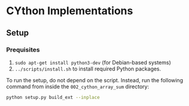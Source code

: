 # CYthon Implementations


## Setup

### Prequisites

1. `sudo apt-get install python3-dev` (for Debian-based systems)
2. `../scripts/install.sh` to install required Python packages.

To run the setup, do not depend on the script.
Instead, run the following command from inside the `002_cython_array_sum` directory:

```bash
python setup.py build_ext --inplace
```